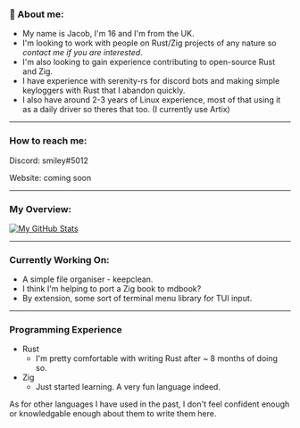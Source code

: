 ### 👋 About me:

- My name is Jacob, I'm 16 and I'm from the UK.
- I'm looking to work with people on Rust/Zig projects of any nature so _contact me if you are interested_.
- I'm also looking to gain experience contributing to open-source Rust and Zig.
- I have experience with serenity-rs for discord bots and making simple keyloggers with Rust that I abandon quickly.
- I also have around 2-3 years of Linux experience, most of that using it as a daily driver so theres that too. (I currently use Artix)
---

### How to reach me:

Discord: smiley#5012

Website: coming soon

---
### My Overview:
[![My GitHub Stats](https://github-readme-stats.vercel.app/api?username=JacobHin2&show_icons=true&theme=radical&border_radius=15)](https://github.com/anuraghazra/github-readme-stats)

---
### Currently Working On:
- A simple file organiser - keepclean.
- I think I'm helping to port a Zig book to mdbook?
- By extension, some sort of terminal menu library for TUI input.

---
### Programming Experience

- Rust
  - I'm pretty comfortable with writing Rust after ~ 8 months of doing so.
- Zig
  - Just started learning. A very fun language indeed.



As for other languages I have used in the past, I don't feel confident enough or knowledgable enough about them to write them here.
